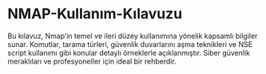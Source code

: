 # NMAP-Kullanım-Kılavuzu
Bu kılavuz, Nmap’in temel ve ileri düzey kullanımına yönelik kapsamlı bilgiler sunar. Komutlar, tarama türleri, güvenlik duvarlarını aşma teknikleri ve NSE script kullanımı gibi konular detaylı örneklerle açıklanmıştır. Siber güvenlik meraklıları ve profesyoneller için ideal bir rehberdir.
